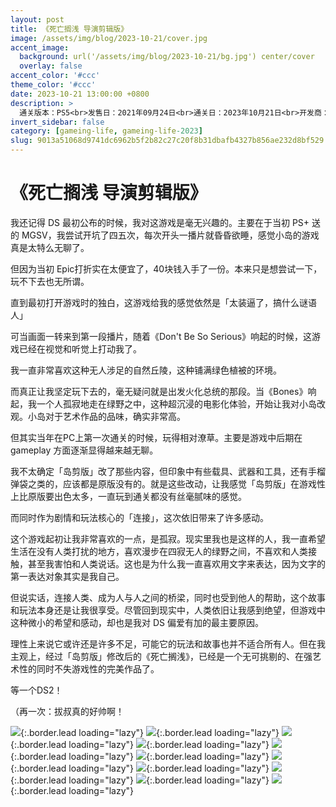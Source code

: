 ```yaml
---
layout: post
title: 《死亡搁浅 导演剪辑版》
image: /assets/img/blog/2023-10-21/cover.jpg
accent_image: 
  background: url('/assets/img/blog/2023-10-21/bg.jpg') center/cover
  overlay: false
accent_color: '#ccc'
theme_color: '#ccc'
date: 2023-10-21 13:00:00 +0800
description: >
  通关版本：PS5<br>发售日：2021年09月24日<br>通关日：2023年10月21日<br>开发商：小岛制作<br>发行商：SIE
invert_sidebar: false
category: [gameing-life, gameing-life-2023]
slug: 9013a51068d9741dc6962b5f2b82c27c20f8b31dbafb4327b856ae232d8bf529
---
```


# 《死亡搁浅 导演剪辑版》

我还记得 DS 最初公布的时候，我对这游戏是毫无兴趣的。主要在于当初 PS+ 送的 MGSV，我尝试开坑了四五次，每次开头一播片就昏昏欲睡，感觉小岛的游戏真是太特么无聊了。

但因为当初 Epic打折实在太便宜了，40块钱入手了一份。本来只是想尝试一下，玩不下去也无所谓。

直到最初打开游戏时的独白，这游戏给我的感觉依然是「太装逼了，搞什么谜语人」

可当画面一转来到第一段播片，随着《Don't Be So Serious》响起的时候，这游戏已经在视觉和听觉上打动我了。

我一直非常喜欢这种无人涉足的自然丘陵，这种铺满绿色植被的环境。

而真正让我坚定玩下去的，毫无疑问就是出发火化总统的那段。当《Bones》响起，我一个人孤寂地走在绿野之中，这种超沉浸的电影化体验，开始让我对小岛改观。小岛对于艺术作品的品味，确实非常高。

但其实当年在PC上第一次通关的时候，玩得相对潦草。主要是游戏中后期在 gameplay 方面逐渐显得越来越无聊。

我不太确定「岛剪版」改了那些内容，但印象中有些载具、武器和工具，还有手榴弹袋之类的，应该都是原版没有的。就是这些改动，让我感觉「岛剪版」在游戏性上比原版要出色太多，一直玩到通关都没有丝毫腻味的感觉。

而同时作为剧情和玩法核心的「连接」，这次依旧带来了许多感动。

这个游戏起初让我非常喜欢的一点，是孤寂。现实里我也是这样的人，我一直希望生活在没有人类打扰的地方，喜欢漫步在四寂无人的绿野之间，不喜欢和人类接触，甚至我害怕和人类说话。这也是为什么我一直喜欢用文字来表达，因为文字的第一表达对象其实是我自己。

但说实话，连接人类、成为人与人之间的桥梁，同时也受到他人的帮助，这个故事和玩法本身还是让我很享受。尽管回到现实中，人类依旧让我感到绝望，但游戏中这种微小的希望和感动，却也是我对 DS 偏爱有加的最主要原因。

理性上来说它或许还是许多不足，可能它的玩法和故事也并不适合所有人。但在我主观上，经过「岛剪版」修改后的《死亡搁浅》，已经是一个无可挑剔的、在强艺术性的同时不失游戏性的完美作品了。

等一个DS2！

（再一次：拔叔真的好帅啊！

![](/assets/img/blog/2023-10-21/1.jpg){:.border.lead loading="lazy"}
![](/assets/img/blog/2023-10-21/2.jpg){:.border.lead loading="lazy"}
![](/assets/img/blog/2023-10-21/3.jpg){:.border.lead loading="lazy"}
![](/assets/img/blog/2023-10-21/4.jpg){:.border.lead loading="lazy"}
![](/assets/img/blog/2023-10-21/5.jpg){:.border.lead loading="lazy"}
![](/assets/img/blog/2023-10-21/6.jpg){:.border.lead loading="lazy"}
![](/assets/img/blog/2023-10-21/7.jpg){:.border.lead loading="lazy"}
![](/assets/img/blog/2023-10-21/8.jpg){:.border.lead loading="lazy"}
![](/assets/img/blog/2023-10-21/9.jpg){:.border.lead loading="lazy"}
![](/assets/img/blog/2023-10-21/10.jpg){:.border.lead loading="lazy"}
![](/assets/img/blog/2023-10-21/11.jpg){:.border.lead loading="lazy"}